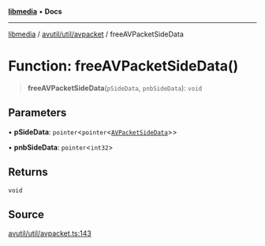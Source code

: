 [**libmedia**](../../../../README.md) • **Docs**

***

[libmedia](../../../../README.md) / [avutil/util/avpacket](../README.md) / freeAVPacketSideData

# Function: freeAVPacketSideData()

> **freeAVPacketSideData**(`pSideData`, `pnbSideData`): `void`

## Parameters

• **pSideData**: `pointer`\<`pointer`\<[`AVPacketSideData`](../../../struct/avpacket/classes/AVPacketSideData.md)\>\>

• **pnbSideData**: `pointer`\<`int32`\>

## Returns

`void`

## Source

[avutil/util/avpacket.ts:143](https://github.com/zhaohappy/libmedia/blob/a88305ff5d10e91621f2d71d24c72fc85681b8f7/src/avutil/util/avpacket.ts#L143)
